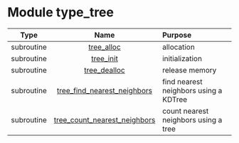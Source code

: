 # Module type_tree

| Type | Name | Purpose |
| :--: | :--: | :---------- |
| subroutine | [tree_alloc](https://github.com/JCSDA/saber/tree/develop/src/saber/bump/type_tree.F90#L45) | allocation |
| subroutine | [tree_init](https://github.com/JCSDA/saber/tree/develop/src/saber/bump/type_tree.F90#L86) | initialization |
| subroutine | [tree_dealloc](https://github.com/JCSDA/saber/tree/develop/src/saber/bump/type_tree.F90#L125) | release memory |
| subroutine | [tree_find_nearest_neighbors](https://github.com/JCSDA/saber/tree/develop/src/saber/bump/type_tree.F90#L149) | find nearest neighbors using a KDTree |
| subroutine | [tree_count_nearest_neighbors](https://github.com/JCSDA/saber/tree/develop/src/saber/bump/type_tree.F90#L253) | count nearest neighbors using a tree |
